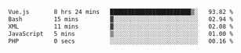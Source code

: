 <!--START_SECTION:waka-->

```txt
Vue.js       8 hrs 24 mins   ███████████████████████▒░   93.82 %
Bash         15 mins         ▓░░░░░░░░░░░░░░░░░░░░░░░░   02.94 %
XML          11 mins         ▓░░░░░░░░░░░░░░░░░░░░░░░░   02.08 %
JavaScript   5 mins          ▒░░░░░░░░░░░░░░░░░░░░░░░░   01.00 %
PHP          0 secs          ░░░░░░░░░░░░░░░░░░░░░░░░░   00.16 %
```

<!--END_SECTION:waka-->
